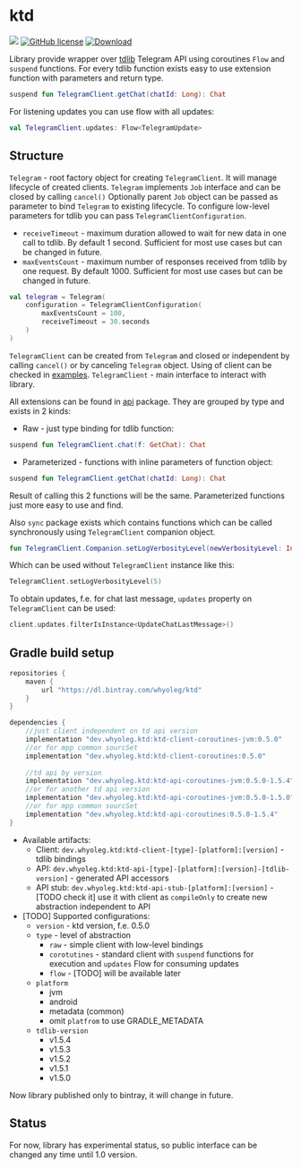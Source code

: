 # ktd

![](https://github.com/whyoleg/ktd/workflows/Build%20version/badge.svg)
[![GitHub license](https://img.shields.io/badge/license-Apache%20License%202.0-blue.svg?style=flat)](https://www.apache.org/licenses/LICENSE-2.0)
[![Download](https://api.bintray.com/packages/whyoleg/ktd/ktd/images/download.svg)](https://bintray.com/whyoleg/ktd/ktd/_latestVersion)

Library provide wrapper over [tdlib](https://github.com/tdlib/td) Telegram API using coroutines `Flow` and `suspend` functions.
For every tdlib function exists easy to use extension function with parameters and return type.

```kotlin
suspend fun TelegramClient.getChat(chatId: Long): Chat
``` 

For listening updates you can use flow with all updates:
```kotlin
val TelegramClient.updates: Flow<TelegramUpdate>
```

## Structure

`Telegram` - root factory object for creating `TelegramClient`. 
It will manage lifecycle of created clients.
`Telegram` implements `Job` interface and can be closed by calling `cancel()`
Optionally parent `Job` object can be passed as parameter to bind `Telegram` to existing lifecycle.
To configure low-level parameters for tdlib you can pass `TelegramClientConfiguration`.
- `receiveTimeout` - maximum duration allowed to wait for new data in one call to tdlib. 
By default 1 second.
Sufficient for most use cases but can be changed in future.
- `maxEventsCount` - maximum number of responses received from tdlib by one request. 
By default 1000.
Sufficient for most use cases but can be changed in future.

```kotlin
val telegram = Telegram(
    configuration = TelegramClientConfiguration(
        maxEventsCount = 100,
        receiveTimeout = 30.seconds
    )
)
```

`TelegramClient` can be created from `Telegram` and closed or independent by calling `cancel()` or by canceling `Telegram` object.
Using of client can be checked in [examples](https://github.com/whyoleg/ktd/tree/master/example/src/main/kotlin).
`TelegramClient` - main interface to interact with library. 

All extensions can be found in [api](https://github.com/whyoleg/ktd/tree/master/library/src/main/kotlin/dev/whyoleg/ktd/api) package.
They are grouped by type and exists in 2 kinds:
- Raw - just type binding for tdlib function:
```kotlin
suspend fun TelegramClient.chat(f: GetChat): Chat
``` 
- Parameterized - functions with inline parameters of function object:
```kotlin
suspend fun TelegramClient.getChat(chatId: Long): Chat
```
Result of calling this 2 functions will be the same. Parameterized functions just more easy to use and find.
 
Also `sync` package exists which contains functions which can be called synchronously using `TelegramClient` companion object.
 ```kotlin
fun TelegramClient.Companion.setLogVerbosityLevel(newVerbosityLevel: Int): Ok
``` 
Which can be used without `TelegramClient` instance like this:
```kotlin
TelegramClient.setLogVerbosityLevel(5)
```

To obtain updates, f.e. for chat last message, `updates` property on `TelegramClient` can be used:
```kotlin
client.updates.filterIsInstance<UpdateChatLastMessage>()
``` 

## Gradle build setup

```gradle
repositories {
    maven { 
        url "https://dl.bintray.com/whyoleg/ktd"
    }
}

dependencies {
    //just client independent on td api version
    implementation "dev.whyoleg.ktd:ktd-client-coroutines-jvm:0.5.0"
    //or for mpp common sourcSet
    implementation "dev.whyoleg.ktd:ktd-client-coroutines:0.5.0"
    
    //td api by version
    implementation "dev.whyoleg.ktd:ktd-api-coroutines-jvm:0.5.0-1.5.4"
    //or for another td api version
    implementation "dev.whyoleg.ktd:ktd-api-coroutines-jvm:0.5.0-1.5.0"
    //or for mpp common sourcSet
    implementation "dev.whyoleg.ktd:ktd-api-coroutines:0.5.0-1.5.4"
}
```

- Available artifacts:
  - Client: `dev.whyoleg.ktd:ktd-client-[type]-[platform]:[version]` - tdlib bindings
  - API: `dev.whyoleg.ktd:ktd-api-[type]-[platform]:[version]-[tdlib-version]` - generated API accessors
  - API stub: `dev.whyoleg.ktd:ktd-api-stub-[platform]:[version]` - [TODO check it] use it with client as `compileOnly`
  to create new abstraction independent to API
- [TODO] Supported configurations:
    - `version` - ktd version, f.e. 0.5.0
    - `type` - level of abstraction
      - `raw` - simple client with low-level bindings
      - `corotutines` - standard client with `suspend` functions for execution and `updates` Flow for consuming updates
      - `flow` - [TODO] will be available later
    - `platform`
      - jvm
      - android 
      - metadata (common)
      - omit `platfrom` to use GRADLE_METADATA
    - `tdlib-version`
      - v1.5.4
      - v1.5.3
      - v1.5.2
      - v1.5.1
      - v1.5.0

Now library published only to bintray, it will change in future.


## Status

For now, library has experimental status, so public interface can be changed any time until 1.0 version.
